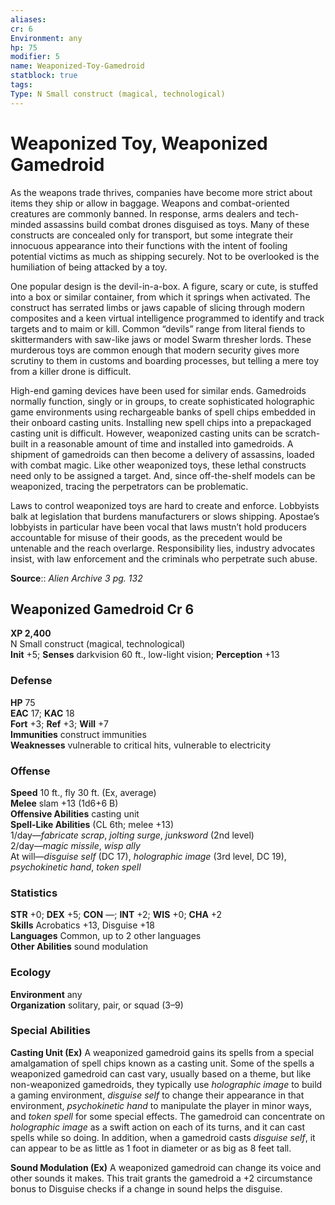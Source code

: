 ```yaml
---
aliases: 
cr: 6
Environment: any
hp: 75
modifier: 5
name: Weaponized-Toy-Gamedroid
statblock: true
tags: 
Type: N Small construct (magical, technological)  
---
```


# Weaponized Toy, Weaponized Gamedroid

As the weapons trade thrives, companies have become more strict about items they ship or allow in baggage. Weapons and combat-oriented creatures are commonly banned. In response, arms dealers and tech-minded assassins build combat drones disguised as toys. Many of these constructs are concealed only for transport, but some integrate their innocuous appearance into their functions with the intent of fooling potential victims as much as shipping securely. Not to be overlooked is the humiliation of being attacked by a toy.

One popular design is the devil-in-a-box. A figure, scary or cute, is stuffed into a box or similar container, from which it springs when activated. The construct has serrated limbs or jaws capable of slicing through modern composites and a keen virtual intelligence programmed to identify and track targets and to maim or kill. Common “devils” range from literal fiends to skittermanders with saw-like jaws or model Swarm thresher lords. These murderous toys are common enough that modern security gives more scrutiny to them in customs and boarding processes, but telling a mere toy from a killer drone is difficult.

High-end gaming devices have been used for similar ends. Gamedroids normally function, singly or in groups, to create sophisticated holographic game environments using rechargeable banks of spell chips embedded in their onboard casting units. Installing new spell chips into a prepackaged casting unit is difficult. However, weaponized casting units can be scratch-built in a reasonable amount of time and installed into gamedroids. A shipment of gamedroids can then become a delivery of assassins, loaded with combat magic. Like other weaponized toys, these lethal constructs need only to be assigned a target. And, since off-the-shelf models can be weaponized, tracing the perpetrators can be problematic.

Laws to control weaponized toys are hard to create and enforce. Lobbyists balk at legislation that burdens manufacturers or slows shipping. Apostae’s lobbyists in particular have been vocal that laws mustn’t hold producers accountable for misuse of their goods, as the precedent would be untenable and the reach overlarge. Responsibility lies, industry advocates insist, with law enforcement and the criminals who perpetrate such abuse.

**Source**:: _Alien Archive 3 pg. 132_

## Weaponized Gamedroid Cr 6

**XP 2,400**  
N Small construct (magical, technological)  
**Init** +5; **Senses** darkvision 60 ft., low-light vision; **Perception** +13  

### Defense

**HP** 75  
**EAC** 17; **KAC** 18  
**Fort** +3; **Ref** +3; **Will** +7  
**Immunities** construct immunities  
**Weaknesses** vulnerable to critical hits, vulnerable to electricity

### Offense

**Speed** 10 ft., fly 30 ft. (Ex, average)  
**Melee** slam +13 (1d6+6 B)  
**Offensive Abilities** casting unit  
**Spell-Like Abilities** (CL 6th; melee +13)  
1/day—_fabricate scrap_, _jolting surge_, _junksword_ (2nd level)  
2/day—_magic missile_, _wisp ally_  
At will—_disguise self_ (DC 17), _holographic image_ (3rd level, DC 19), _psychokinetic hand_, _token spell_

### Statistics

**STR** +0; **DEX** +5; **CON** —; **INT** +2; **WIS** +0; **CHA** +2  
**Skills** Acrobatics +13, Disguise +18  
**Languages** Common, up to 2 other languages  
**Other Abilities** sound modulation

### Ecology

**Environment** any  
**Organization** solitary, pair, or squad (3–9)

### Special Abilities

**Casting Unit (Ex)** A weaponized gamedroid gains its spells from a special amalgamation of spell chips known as a casting unit. Some of the spells a weaponized gamedroid can cast vary, usually based on a theme, but like non-weaponized gamedroids, they typically use _holographic image_ to build a gaming environment, _disguise self_ to change their appearance in that environment, _psychokinetic hand_ to manipulate the player in minor ways, and _token spell_ for some special effects. The gamedroid can concentrate on _holographic image_ as a swift action on each of its turns, and it can cast spells while so doing. In addition, when a gamedroid casts _disguise self_, it can appear to be as little as 1 foot in diameter or as big as 8 feet tall.

**Sound Modulation (Ex)** A weaponized gamedroid can change its voice and other sounds it makes. This trait grants the gamedroid a +2 circumstance bonus to Disguise checks if a change in sound helps the disguise.
